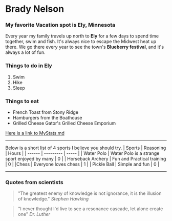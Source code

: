# Brady Nelson
### My favorite Vacation spot is Ely, Minnesota

Every year my family travels up north to **Ely** for a few days to spend time together, swim and fish. It's always nice to escape the Midwest heat up there. We go there every year to see the town's **Blueberry festival**, and it's always a lot of fun. 


### Things to do in Ely
1. Swim
2. Hike
3. Sleep

### Things to eat
* French Toast from Stony Ridge
* Hamburgers from the Boathouse
* Grilled Cheese Gator's Grilled Cheese Emporium

[Here is a link to MyStats.md](https://github.com/KnoxxsGold/my2Nelson/blob/main/MyStats.md
)


***


Below is a short list of 4 sports I believe you should try. 
| Sports | Reasoning | Hours |
| ------ | --------- | ----- |
| Water Polo | Water Polo is a strange sport enjoyed by many | 0 |
| Horseback Archery | Fun and Practical training | 0 |
|Chess | Everyone loves chess | 1 |
| Pickle Ball | Simple and fun | 0 |


***

### Quotes from scientists

>"The greatest enemy of knowledge is not ignorance, it is the illusion of knowledge." *Stephen Hawking*

>"I never thought I'd live to see a resonance cascade, let alone create one" *Dr. Luther*

